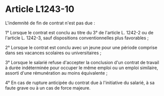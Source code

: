 # Article L1243-10

L'indemnité de fin de contrat n'est pas due :

1° Lorsque le contrat est conclu au titre du 3° de l'article L. 1242-2 ou de l'article L. 1242-3, sauf dispositions conventionnelles plus favorables ;

2° Lorsque le contrat est conclu avec un jeune pour une période comprise dans ses vacances scolaires ou universitaires ;

3° Lorsque le salarié refuse d'accepter la conclusion d'un contrat de travail à durée indéterminée pour occuper le même emploi ou un emploi similaire, assorti d'une rémunération au moins équivalente ;

4° En cas de rupture anticipée du contrat due à l'initiative du salarié, à sa faute grave ou à un cas de force majeure.